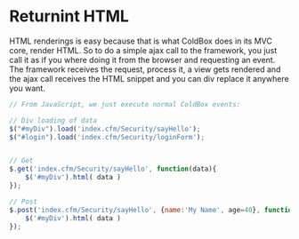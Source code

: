 # Returnint HTML

HTML renderings is easy because that is what ColdBox does in its MVC core, render HTML. So to do a simple ajax call to the framework, you just call it as if you where doing it from the browser and requesting an event. The framework receives the request, process it, a view gets rendered and the ajax call receives the HTML snippet and you can div replace it anywhere you want.

```js
// From JavaScript, we just execute normal ColdBox events:

// Div loading of data
$("#myDiv").load('index.cfm/Security/sayHello');
$("#login").load('index.cfm/Security/loginForm');


// Get
$.get('index.cfm/Security/sayHello', function(data){
	$('#myDiv').html( data )
});

// Post
$.post('index.cfm/Security/sayHello', {name:'My Name', age=40}, function(data){
	$('#myDiv').html( data )
});
```

